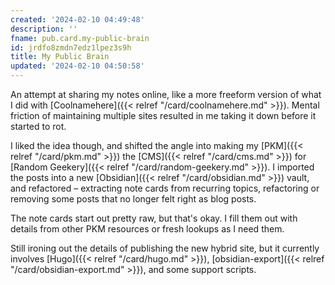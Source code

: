 ```yaml
---
created: '2024-02-10 04:49:48'
description: ''
fname: pub.card.my-public-brain
id: jrdfo8zmdn7edz1lpez3s9h
title: My Public Brain
updated: '2024-02-10 04:50:58'
---
```


An attempt at sharing my notes online, like a more freeform version of what I did with [Coolnamehere]({{< relref "/card/coolnamehere.md" >}}). Mental friction of maintaining multiple sites resulted in me taking it down before it started to rot.

I liked the idea though, and shifted the angle into making my [PKM]({{< relref "/card/pkm.md" >}}) the [CMS]({{< relref "/card/cms.md" >}}) for [Random Geekery]({{< relref "/card/random-geekery.md" >}}). I imported the posts into a new [Obsidian]({{< relref "/card/obsidian.md" >}}) vault, and refactored – extracting note cards from recurring topics, refactoring or removing some posts that no longer felt right as blog posts.

The note cards start out pretty raw, but that's okay. I fill them out with details from other PKM resources or fresh lookups as I need them.

Still ironing out the details of publishing the new hybrid site, but it currently involves [Hugo]({{< relref "/card/hugo.md" >}}), [obsidian-export]({{< relref "/card/obsidian-export.md" >}}), and some support scripts.